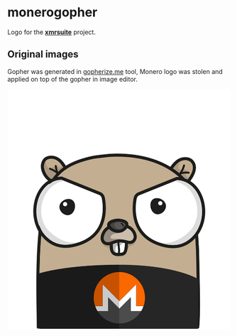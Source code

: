 # monerogopher

Logo for the [**xmrsuite**](https://github.com/xmrsuite) project.

## Original images
Gopher was generated in [gopherize.me](https://gopherize.me) tool, 
Monero logo was stolen and applied on top of the gopher in image
editor.

![monerogopher](monerogopher.png)













